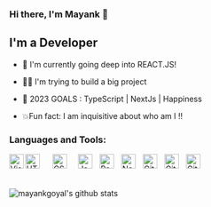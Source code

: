 
### Hi there, I'm Mayank 👋

  

## I'm a Developer

- 🔨 I'm currently going deep into REACT.JS!

- 🧑‍🔧 I'm trying to build a big project

- 🥅 2023 GOALS : TypeScript | NextJs | Happiness

- 💥Fun fact: I am inquisitive about who am I !!

  

### Languages and Tools: 

<img  align="left" alt="Visual Studio Code" width="26px"  src="https://cdn.jsdelivr.net/gh/devicons/devicon/icons/vscode/vscode-original.svg" style="display: block;" />

<img  align="left"  alt="HTML5"  width="26px"  src="https://cdn.jsdelivr.net/gh/devicons/devicon/icons/html5/html5-original.svg"  style="padding-right:20px;"  />

<img  align="left"  alt="CSS3"  width="26px"  src="https://cdn.jsdelivr.net/gh/devicons/devicon/icons/css3/css3-original.svg"  style="margin-right:20px;"  />

<img  align="left"  alt="JavaScript"  width="26px"  src="https://cdn.jsdelivr.net/gh/devicons/devicon/icons/javascript/javascript-original.svg"  style="padding-right:10px;"  />

<img  align="left"  alt="React"  width="26px"  src="https://cdn.jsdelivr.net/gh/devicons/devicon/icons/react/react-original.svg"  style="padding-right:10px;"  />

<img  align="left"  alt="Node.js"  width="26px"  src="https://cdn.jsdelivr.net/gh/devicons/devicon/icons/nodejs/nodejs-original.svg"  style="padding-right:10px;"  />

<img  align="left"  alt="Git"  width="26px"  src="https://cdn.jsdelivr.net/gh/devicons/devicon/icons/git/git-original.svg"  style="padding-right:10px;"  />

<img  align="left"  alt="GitHub"  width="26px"  src="https://user-images.githubusercontent.com/3369400/139447912-e0f43f33-6d9f-45f8-be46-2df5bbc91289.png"  style="padding-right:10px;"  />

<img  align="left"  alt="GitHub"  width="26px"  src="https://user-images.githubusercontent.com/3369400/139448065-39a229ba-4b06-434b-bc67-616e2ed80c8f.png"  style="padding-right:10px;"  />

<p>&nbsp;</p>
<p>&nbsp;</p>

<img align="center" alt="mayankgoyal's github stats" src="https://github-readme-stats-wioj.vercel.app/api?username=themayank-goyal&show_icons=true&hide_border=true&theme=radical"/>
